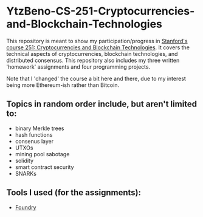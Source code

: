 # YtzBeno-CS-251-Cryptocurrencies-and-Blockchain-Technologies


This repository is meant to show my participation/progress in [Stanford's course 251: Cryptocurrencies and Blockchain Technologies](https://cs251.stanford.edu/). It covers the technical aspects of cryptocurrencies, blockchain technologies, and distributed consensus. This repository also includes my three written 'homework' assignments and four programming projects.

Note that I 'changed' the course a bit here and there, due to my interest being more Ethereum-ish rather than Bitcoin. 

## Topics in random order include, but aren't limited to:


- binary Merkle trees
- hash functions
- consenus layer
- UTXOs
- mining pool sabotage
- solidity
- smart contract security
- SNARKs

## Tools I used (for the assignments):


- [Foundry](https://github.com/foundry-rs/foundry)







